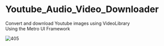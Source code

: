 # Youtube_Audio_Video_Downloader

Convert and download Youtube images using VideoLibrary
</br>
Using the Metro UI Framework

![405](https://user-images.githubusercontent.com/32415358/55719167-85bdfd00-5a38-11e9-8279-25e101a3e964.PNG)
